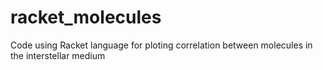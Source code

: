 # racket_molecules
Code using Racket language for ploting correlation between molecules in the interstellar medium

